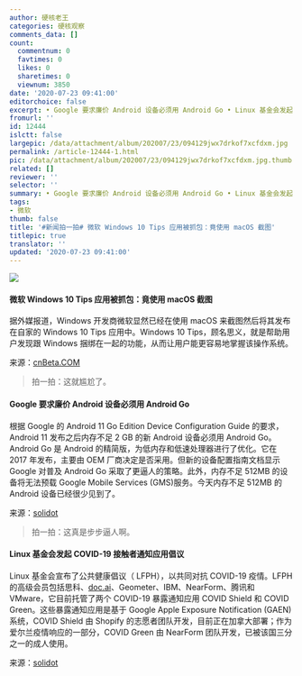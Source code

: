 ```yaml
---
author: 硬核老王
categories: 硬核观察
comments_data: []
count:
  commentnum: 0
  favtimes: 0
  likes: 0
  sharetimes: 0
  viewnum: 3850
date: '2020-07-23 09:41:00'
editorchoice: false
excerpt: • Google 要求廉价 Android 设备必须用 Android Go • Linux 基金会发起 COVID-19 接触者通知应用倡议
fromurl: ''
id: 12444
islctt: false
largepic: /data/attachment/album/202007/23/094129jwx7drkof7xcfdxm.jpg
permalink: /article-12444-1.html
pic: /data/attachment/album/202007/23/094129jwx7drkof7xcfdxm.jpg.thumb.jpg
related: []
reviewer: ''
selector: ''
summary: • Google 要求廉价 Android 设备必须用 Android Go • Linux 基金会发起 COVID-19 接触者通知应用倡议
tags:
- 微软
thumb: false
title: '#新闻拍一拍# 微软 Windows 10 Tips 应用被抓包：竟使用 macOS 截图'
titlepic: true
translator: ''
updated: '2020-07-23 09:41:00'
---
```


![](/data/attachment/album/202007/23/094129jwx7drkof7xcfdxm.jpg)


#### 微软 Windows 10 Tips 应用被抓包：竟使用 macOS 截图


据外媒报道，Windows 开发商微软显然已经在使用 macOS 来截图然后将其发布在自家的 Windows 10 Tips 应用中。Windows 10 Tips，顾名思义，就是帮助用户发现跟 Windows 捆绑在一起的功能，从而让用户能更容易地掌握该操作系统。


来源：[cnBeta.COM](https://www.cnbeta.com/articles/tech/1006633.htm)



> 
> 拍一拍：这就尴尬了。
> 
> 
> 


#### Google 要求廉价 Android 设备必须用 Android Go


根据 Google 的 Android 11 Go Edition Device Configuration Guide 的要求，Android 11 发布之后内存不足 2 GB 的新 Android 设备必须用 Android Go。Android Go 是 Android 的精简版，为低内存和低速处理器进行了优化。它在 2017 年发布，主要由 OEM 厂商决定是否采用。但新的设备配置指南文档显示 Google 对普及 Android Go 采取了更逼人的策略。此外，内存不足 512MB 的设备将无法预载 Google Mobile Services (GMS)服务。今天内存不足 512MB 的 Android 设备已经很少见到了。


来源：[solidot](https://www.solidot.org/story?sid=65020)



> 
> 拍一拍：这真是步步逼人啊。
> 
> 
> 


#### Linux 基金会发起 COVID-19 接触者通知应用倡议


Linux 基金会宣布了公共健康倡议（ LFPH），以共同对抗 COVID-19 疫情。LFPH 的高级会员包括思科、[doc.ai](http://doc.ai/)、Geometer、IBM、NearForm、腾讯和 VMware，它目前托管了两个 COVID-19 暴露通知应用 COVID Shield 和 COVID Green。这些暴露通知应用是基于 Google Apple Exposure Notification (GAEN) 系统，COVID Shield 由 Shopify 的志愿者团队开发，目前正在加拿大部署；作为爱尔兰疫情响应的一部分，COVID Green 由 NearForm 团队开发，已被该国三分之一的成人使用。


来源：[solidot](https://www.solidot.org/story?sid=65017)